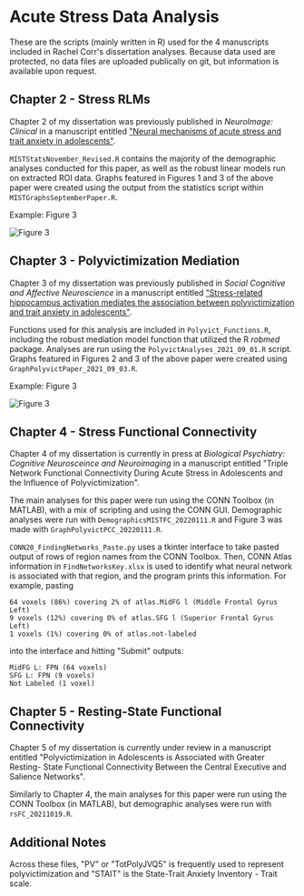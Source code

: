 # Acute Stress Data Analysis
These are the scripts (mainly written in R) used for the 4 manuscripts included in Rachel Corr's dissertation analyses. 
Because data used are protected, no data files are uploaded publically on git, but information is available upon request.

## Chapter 2 - Stress RLMs
Chapter 2 of my dissertation was previously published in *NeuroImage: Clinical* in a manuscript entitled ["Neural mechanisms of acute stress and trait anxiety in adolescents"](https://doi.org/10.1016/j.nicl.2020.102543).


`MISTStatsNovember_Revised.R` contains the majority of the demographic analyses conducted for this paper, as well as the robust linear models run on extracted ROI data. Graphs featured in Figures 1 and 3 of the above paper were created using the output from the statistics script within `MISTGraphsSeptemberPaper.R`.


Example: Figure 3


![Figure 3](https://ars.els-cdn.com/content/image/1-s2.0-S2213158220303806-gr3.jpg)


## Chapter 3 - Polyvictimization Mediation
Chapter 3 of my dissertation was previously published in *Social Cognitive and Affective Neuroscience* in a manuscript entitled ["Stress-related hippocampus activation mediates the association between polyvictimization and trait anxiety in adolescents"](https://doi.org/10.1093/scan/nsab129). 

Functions used for this analysis are included in `Polyvict_Functions.R`, including the robust mediation model function that utilized the R *robmed* package. Analyses are run using the `PolyvictAnalyses_2021_09_01.R` script. Graphs featured in Figures 2 and 3 of the above paper were created using `GraphPolyvictPaper_2021_09_03.R`.

Example: Figure 3

![Figure 3](https://oup.silverchair-cdn.com/oup/backfile/Content_public/Journal/scan/PAP/10.1093_scan_nsab129/2/nsab129f3.jpeg?Expires=1649978955&Signature=Nz4dh4XC4aI7dMrXPKfqBDRrlmwQnyjLHW3jBQHxjJ1Wk3f3FFsbfUOvabUUe65lKrkjieccQBnk~UCsdCRnDtrRr1uDdGFx0QQqPdEhVFzx4Oy60jahUO26y1brlDQdIaVRc9XeKdZlYlbqA29gh3UItO8RVOfmUChn2p8WSm7kjCNGNgOMGHJyaoJ4DK6TTygqOgsKdkWhJbv5AKzBH2L~y~Jp7RdOgtqiArOfsXZKvIKU7pDTgiqIAT~9lvtfCwkmVraPaBCEhW4QcHqM8xwsl9rgd~aSwaxqf8xHFc1dDduTMFTLMykOnJd7rnD8ISvCG1Tj-UxNluuoelbmEQ__&Key-Pair-Id=APKAIE5G5CRDK6RD3PGA)
## Chapter 4 - Stress Functional Connectivity
Chapter 4 of my dissertation is currently in press at *Biological Psychiatry: Cognitive Neurosceince and Neuroimaging* in a manuscript entitled "Triple Network Functional Connectivity During Acute Stress in Adolescents and the Influence of Polyvictimization". 

The main analyses for this paper were run using the CONN Toolbox (in MATLAB), with a mix of scripting and using the CONN GUI. Demographic analyses were run with `DemographicsMISTFC_20220111.R` and Figure 3 was made with `GraphPolyvictPCC_20220111.R`.

`CONN20_FindingNetworks_Paste.py` uses a tkinter interface to take pasted output of rows of region names from the CONN Toolbox. Then, CONN Atlas information in `FindNetworksKey.xlsx` is used to identify what neural network is associated with that region, and the program prints this information.
For example, pasting
```
64 voxels (86%) covering 2% of atlas.MidFG l (Middle Frontal Gyrus Left)
9 voxels (12%) covering 0% of atlas.SFG l (Superior Frontal Gyrus Left)
1 voxels (1%) covering 0% of atlas.not-labeled
```
into the interface and hitting "Submit" outputs:
```
MidFG L: FPN (64 voxels)
SFG L: FPN (9 voxels)
Not Labeled (1 voxel)
```


## Chapter 5 - Resting-State Functional Connectivity
Chapter 5 of my dissertation is currently under review in a manuscript entitled "Polyvictimization in Adolescents is Associated with Greater Resting-
State Functional Connectivity Between the Central Executive and Salience Networks". 

Similarly to Chapter 4, the main analyses for this paper were run using the CONN Toolbox (in MATLAB), but demographic analyses were run with `rsFC_20211019.R`.


## Additional Notes
Across these files, "PV" or "TotPolyJVQ5" is frequently used to represent polyvictimization and "STAIT" is the State-Trait Anxiety Inventory - Trait scale.


